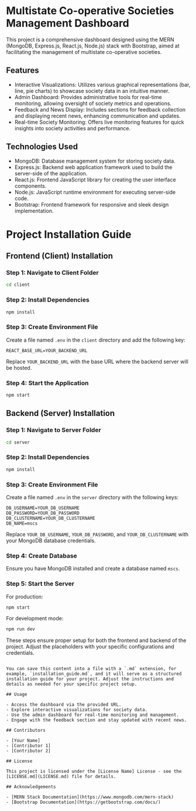 # Multistate Co-operative Societies Management Dashboard

This project is a comprehensive dashboard designed using the MERN (MongoDB, Express.js, React.js, Node.js) stack with Bootstrap, aimed at facilitating the management of multistate co-operative societies.

## Features

- Interactive Visualizations: Utilizes various graphical representations (bar, line, pie charts) to showcase society data in an intuitive manner.
- Admin Dashboard: Provides administrative tools for real-time monitoring, allowing oversight of society metrics and operations.
- Feedback and News Display: Includes sections for feedback collection and displaying recent news, enhancing communication and updates.
- Real-time Society Monitoring: Offers live monitoring features for quick insights into society activities and performance.

## Technologies Used

- MongoDB: Database management system for storing society data.
- Express.js: Backend web application framework used to build the server-side of the application.
- React.js: Frontend JavaScript library for creating the user interface components.
- Node.js: JavaScript runtime environment for executing server-side code.
- Bootstrap: Frontend framework for responsive and sleek design implementation.

# Project Installation Guide

## Frontend (Client) Installation

### Step 1: Navigate to Client Folder

```bash
cd client
```

### Step 2: Install Dependencies

```bash
npm install
```

### Step 3: Create Environment File

Create a file named `.env` in the `client` directory and add the following key:

```
REACT_BASE_URL=YOUR_BACKEND_URL
```

Replace `YOUR_BACKEND_URL` with the base URL where the backend server will be hosted.

### Step 4: Start the Application

```bash
npm start
```

## Backend (Server) Installation

### Step 1: Navigate to Server Folder

```bash
cd server
```

### Step 2: Install Dependencies

```bash
npm install
```

### Step 3: Create Environment File

Create a file named `.env` in the `server` directory with the following keys:

```
DB_USERNAME=YOUR_DB_USERNAME
DB_PASSWORD=YOUR_DB_PASSWORD
DB_CLUSTERNAME=YOUR_DB_CLUSTERNAME
DB_NAME=mscs
```

Replace `YOUR_DB_USERNAME`, `YOUR_DB_PASSWORD`, and `YOUR_DB_CLUSTERNAME` with your MongoDB database credentials.

### Step 4: Create Database

Ensure you have MongoDB installed and create a database named `mscs`.

### Step 5: Start the Server

For production:

```bash
npm start
```

For development mode:

```bash
npm run dev
```

These steps ensure proper setup for both the frontend and backend of the project. Adjust the placeholders with your specific configurations and credentials.
```

You can save this content into a file with a `.md` extension, for example, `installation_guide.md`, and it will serve as a structured installation guide for your project. Adjust the instructions and details as needed for your specific project setup.

## Usage

- Access the dashboard via the provided URL.
- Explore interactive visualizations for society data.
- Use the admin dashboard for real-time monitoring and management.
- Engage with the feedback section and stay updated with recent news.

## Contributors

- [Your Name]
- [Contributor 1]
- [Contributor 2]

## License

This project is licensed under the [License Name] License - see the [LICENSE.md](LICENSE.md) file for details.

## Acknowledgements

- [MERN Stack Documentation](https://www.mongodb.com/mern-stack)
- [Bootstrap Documentation](https://getbootstrap.com/docs/)
